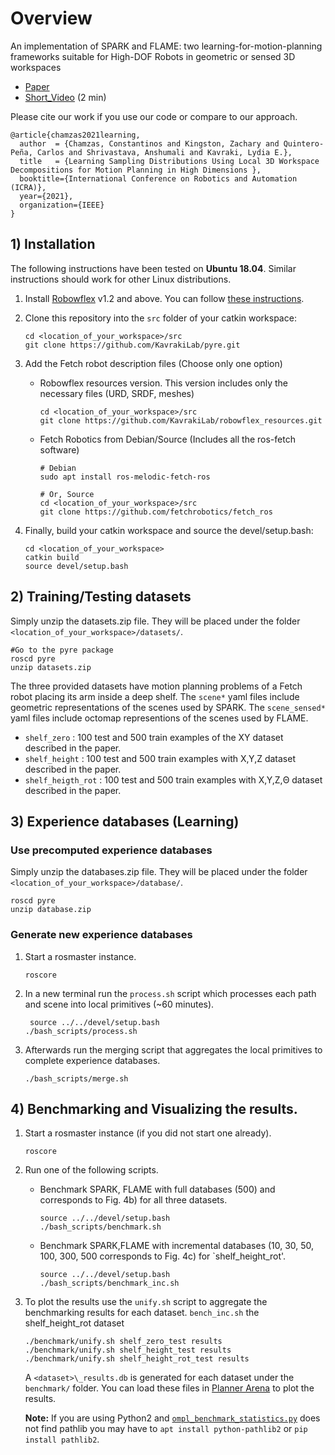 
# Overview
An implementation of SPARK and FLAME: two learning-for-motion-planning frameworks suitable for High-DOF Robots in geometric or sensed 3D workspaces

- [Paper](https://arxiv.org/abs/2010.15335)
- [Short_Video](https://youtu.be/cH4_lIjjs58) (2 min)

Please cite our work if you use our code or compare to our approach.
```
@article{chamzas2021learning,
  author  = {Chamzas, Constantinos and Kingston, Zachary and Quintero-Peña, Carlos and Shrivastava, Anshumali and Kavraki, Lydia E.},
  title   = {Learning Sampling Distributions Using Local 3D Workspace Decompositions for Motion Planning in High Dimensions },
  booktitle={International Conference on Robotics and Automation (ICRA)},
  year={2021},
  organization={IEEE}
}
```

## 1) Installation

The following instructions have been tested on **Ubuntu 18.04**. Similar
instructions should work for other Linux distributions.
1. Install [Robowflex](https://github.com/KavrakiLab/robowflex) v1.2 and above. You can follow [these instructions](https://kavrakilab.github.io/robowflex/md__home_runner_work_robowflex_robowflex__8docs_markdown_installation.html). 

2. Clone this repository into the `src` folder of your catkin workspace:

   ```
   cd <location_of_your_workspace>/src
   git clone https://github.com/KavrakiLab/pyre.git
   ```
3. Add the Fetch robot description files (Choose only one option) 
     - Robowflex resources version. This version includes only the necessary files (URD, SRDF, meshes) 
       ```
       cd <location_of_your_workspace>/src
       git clone https://github.com/KavrakiLab/robowflex_resources.git
       ```
     - Fetch Robotics from Debian/Source (Includes all the ros-fetch software)
       ```
       # Debian
       sudo apt install ros-melodic-fetch-ros

       # Or, Source
       cd <location_of_your_workspace>/src
       git clone https://github.com/fetchrobotics/fetch_ros
       ```
4. Finally, build your catkin workspace and source the devel/setup.bash:
   ```
   cd <location_of_your_workspace>
   catkin build
   source devel/setup.bash
   ```

## 2) Training/Testing datasets

Simply unzip the datasets.zip file. They will be placed under the folder `<location_of_your_workspace>/datasets/`.
```
#Go to the pyre package
roscd pyre
unzip datasets.zip
```

The three provided datasets have motion planning problems of a Fetch robot placing its arm inside a deep shelf. 
The `scene*`  yaml files include geometric representations of the scenes used by SPARK.
The `scene_sensed*` yaml files include octomap representions  of the scenes used by FLAME.  

- `shelf_zero` : 100 test and 500 train examples of the XY dataset described in the paper. 
- `shelf_height` : 100 test and 500 train examples with X,Y,Z dataset described in the paper. 
- `shelf_heigth_rot` : 100 test and 500 train examples with X,Y,Z,Θ dataset described in the paper. 


## 3) Experience databases (Learning)

### Use precomputed experience databases
Simply unzip the databases.zip file. They will be placed under the folder `<location_of_your_workspace>/database/`.
```
roscd pyre
unzip database.zip
```

### Generate new experience databases 
1. Start a rosmaster instance. 
    ```
    roscore
    ```
2. In a new terminal run the `process.sh` script which processes each path and scene into local primitives (~60 minutes).  
    ```
     source ../../devel/setup.bash
    ./bash_scripts/process.sh
    ```
3. Afterwards run the merging script that aggregates the local primitives to complete experience databases. 
    ```
    ./bash_scripts/merge.sh
    ```

## 4) Benchmarking and Visualizing the results. 

1. Start a rosmaster instance (if you did not start one already).     
   ```
   roscore
   ```

2. Run one of the following scripts.
      - Benchmark SPARK, FLAME with full databases (500) and corresponds to Fig. 4b) for all three datasets.
         ```
         source ../../devel/setup.bash
         ./bash_scripts/benchmark.sh
         ```
      - Benchmark SPARK,FLAME with incremental databases (10, 30, 50, 100, 300, 500  corresponds to Fig. 4c) for `shelf_height_rot'.
         ```
         source ../../devel/setup.bash
         ./bash_scripts/benchmark_inc.sh 
         ```

3. To plot the results use the `unify.sh` script to aggregate the benchmarking results for each dataset. `bench_inc.sh`  the shelf_height_rot dataset
   ```
   ./benchmark/unify.sh shelf_zero_test results
   ./benchmark/unify.sh shelf_height_test results
   ./benchmark/unify.sh shelf_height_rot_test results
   ```
   A `<dataset>\_results.db` is generated for each dataset under the `benchmark/` folder. You can load these files in  [Planner Arena](http://plannerarena.org/) to plot the results.
   
   **Note:** If you are using Python2 and [`ompl_benchmark_statistics.py`](https://github.com/ompl/ompl/blob/master/scripts/ompl_benchmark_statistics.py) does not find pathlib you may have to `apt install python-pathlib2` or `pip install pathlib2`.



